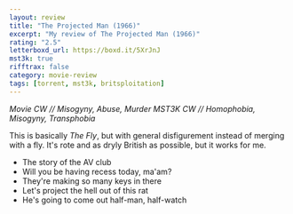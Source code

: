 ```yaml
---
layout: review
title: "The Projected Man (1966)"
excerpt: "My review of The Projected Man (1966)"
rating: "2.5"
letterboxd_url: https://boxd.it/5XrJnJ
mst3k: true
rifftrax: false
category: movie-review
tags: [torrent, mst3k, britsploitation]
---
```


<i>Movie CW // Misogyny, Abuse, Murder
MST3K CW // Homophobia, Misogyny, Transphobia</i>

This is basically <i>The Fly</i>, but with general disfigurement instead of merging with a fly. It's rote and as dryly British as possible, but it works for me.

- The story of the AV club
- Will you be having recess today, ma'am?
- They're making so many keys in there
- Let's project the hell out of this rat
- He's going to come out half-man, half-watch
